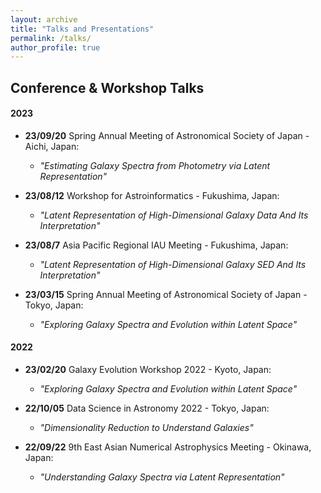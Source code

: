 ```yaml
---
layout: archive
title: "Talks and Presentations"
permalink: /talks/
author_profile: true
---
```

## Conference & Workshop Talks

#### 2023

- **23/09/20** Spring Annual Meeting of Astronomical Society of Japan - Aichi, Japan:
  - *"Estimating Galaxy Spectra from Photometry via Latent Representation"*

- **23/08/12** Workshop for Astroinformatics - Fukushima, Japan:
  - *"Latent Representation of High-Dimensional Galaxy Data And Its Interpretation"*

- **23/08/7** Asia Pacific Regional IAU Meeting - Fukushima, Japan:
  - *"Latent Representation of High-Dimensional Galaxy SED And Its Interpretation"*

- **23/03/15** Spring Annual Meeting of Astronomical Society of Japan - Tokyo, Japan:
  - *"Exploring Galaxy Spectra and Evolution within Latent Space"*

#### 2022

- **23/02/20** Galaxy Evolution Workshop 2022 - Kyoto, Japan:
  - *"Exploring Galaxy Spectra and Evolution within Latent Space"*

- **22/10/05** Data Science in Astronomy 2022 - Tokyo, Japan:
  - *"Dimensionality Reduction to Understand Galaxies"*

- **22/09/22** 9th East Asian Numerical Astrophysics Meeting - Okinawa, Japan:
  - *"Understanding Galaxy Spectra via Latent Representation"*
